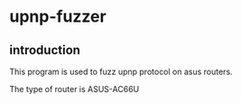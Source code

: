 # upnp-fuzzer

## introduction

This program is used to fuzz upnp protocol on asus routers.

The type of router is ASUS-AC66U